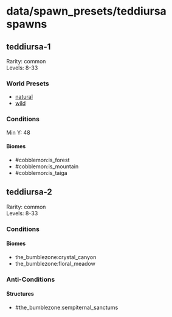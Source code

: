 # data/spawn_presets/teddiursa spawns  
  
## teddiursa-1  
Rarity: common  
Levels: 8-33  
  
### World Presets  
* [natural](/data/world_presets/natural.md)  
* [wild](/data/world_presets/wild.md)  
  
### Conditions  
Min Y: 48  
  
#### Biomes  
  * #cobblemon:is_forest
  * #cobblemon:is_mountain
  * #cobblemon:is_taiga
  
  
## teddiursa-2  
Rarity: common  
Levels: 8-33  
  
### Conditions  
  
#### Biomes  
  * the_bumblezone:crystal_canyon
  * the_bumblezone:floral_meadow
  
  
### Anti-Conditions  
  
#### Structures  
  * #the_bumblezone:sempiternal_sanctums
  
